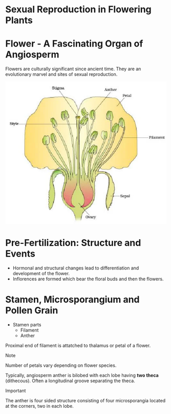 # Sexual Reproduction in Flowering Plants 

# Flower - A Fascinating Organ of Angiosperm 
Flowers are culturally significant since ancient time. They are an evolutionary marvel and sites of sexual reproduction. 

<img src="./diagram/ch1/flower.png">

# Pre-Fertilization: Structure and Events
- Hormonal and structural changes lead to differentiation and development of the flower. 
- Inflorences are formed which bear the floral buds and then the flowers. 

# Stamen, Microsporangium and Pollen Grain 
- Stamen parts 
    - Filament 
    - Anther 

Proximal end of filament is attatched to thalamus or petal of a flower. 

> [!NOTE]
> Number of petals vary depending on flower species.

Typically, angiosperm anther is bilobed with each lobe having **two theca** (dithecous). Often a longitudinal groove separating the theca. 

> [!IMPORTANT]
> The anther is four sided structure consisting of four microsporangia located at the corners, two in each lobe.

